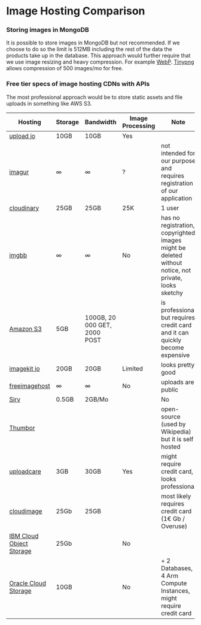 # Image Hosting Comparison

### Storing images in MongoDB

It is possible to store images in MongoDB but not recommended. If we choose to do so the limit is 512MB including the rest of the data the products take up in the database.
This approach would further require that we use image resizing and heavy compression. For example [WebP](https://developers.google.com/speed/webp). [Tinypng](https://tinypng.com/) allows compression of 500 images/mo for free.

### Free tier specs of image hosting CDNs with APIs

The most professional approach would be to store static assets and file uploads in something like AWS S3.

<!-- prettier-ignore -->
|Hosting|Storage|Bandwidth|Image Processing|Note|
|---|---|---|---|---|
|[upload io](https://upload.io/pricing)|10GB|10GB|Yes||
|[imagur](https://api.imgur.com/)|∞|∞|?|not intended for our purpose and requires registration of our application|
|[cloudinary](https://cloudinary.com/pricing)|25GB|25GB|25K|1 user|
|[imgbb](https://imgbb.com/)|∞|∞|No|has no registration, copyrighted images might be deleted without notice, not private, looks sketchy|
|[Amazon S3](https://aws.amazon.com/s3/)|5GB|100GB, 20 000 GET, 2000 POST||is professional but requires credit card and it can quickly become expensive|
|[imagekit io](https://imagekit.io/plans/)|20GB|20GB|Limited|looks pretty good|
|[freeimagehost](https://freeimage.host/page/api)|∞|∞|No|uploads are public|
|[Sirv](https://sirv.com/pricing/)|0.5GB|2GB/Mo||No|
|[Thumbor](https://github.com/thumbor/thumbor)||||open-source (used by Wikipedia) but it is self hosted|
|[uploadcare](https://uploadcare.com/pricing/)|3GB|30GB|Yes|might require credit card, looks professional
|[cloudimage](https://www.cloudimage.io/en/pricing)|25Gb|25GB||most likely requires credit card (1€ Gb / Overuse)
|[IBM Cloud Object Storage](https://www.ibm.com/cloud/free/storage)|25Gb||No||
|[Oracle Cloud Storage]()|10GB ||No|+ 2 Databases, 4 Arm Compute Instances, might require credit card|
